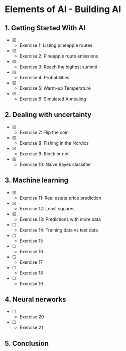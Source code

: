 # Elements of AI - Building AI

## 1. Getting Started With AI

- [x] - Exercise 1: Listing pineapple routes
- [x] - Exercise 2: Pineapple route emissions
- [x] - Exercise 3: Reach the highest summit
- [x] - Exercise 4: Probabilities
- [x] - Exercise 5: Warm-up Temperature
- [x] - Exercise 6: Simulated Annealing

## 2. Dealing with uncertainty

- [x] - Exercise 7: Flip the coin
- [x] - Exercise 8: Fishing in the Nordics
- [x] - Exercise 9: Block or not
- [x] - Exercise 10: Naive Bayes classifier

## 3. Machine learning

- [x] - Exercise 11: Real estate price prediction
- [x] - Exercise 12: Least squares
- [x] - Exercise 13: Predictions with more data
- [ ] - Exercise 14: Training data vs test data
- [ ] - Exercise 15
- [ ] - Exercise 16
- [ ] - Exercise 17
- [ ] - Exercise 18
- [ ] - Exercise 19

## 4. Neural nerworks

- [ ] - Exercise 20
- [ ] - Exercise 21

## 5. Conclusion
